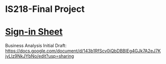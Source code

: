 # IS218-Final Project
# [Sign-in Sheet](signin_sheet.md)

Business Analysis Initial Draft:  https://docs.google.com/document/d/143b1RfScv0iQbDBBIEg4GJk7A2eJ7KjvLlz9NkJYbNo/edit?usp=sharing
